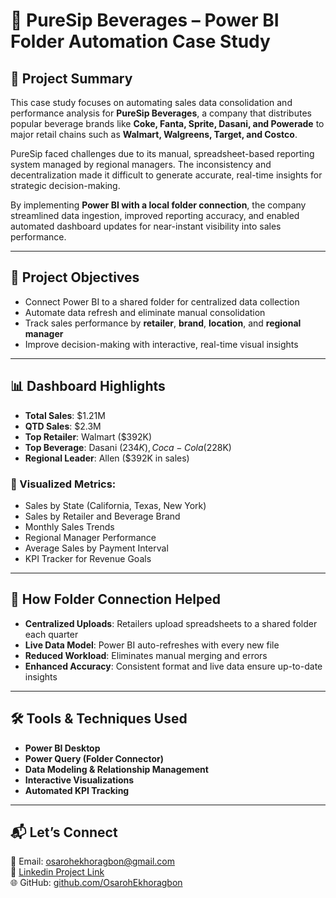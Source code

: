 
# 🥤 PureSip Beverages – Power BI Folder Automation Case Study

## 📄 Project Summary

This case study focuses on automating sales data consolidation and performance analysis for **PureSip Beverages**, a company that distributes popular beverage brands like **Coke, Fanta, Sprite, Dasani, and Powerade** to major retail chains such as **Walmart, Walgreens, Target, and Costco**.

PureSip faced challenges due to its manual, spreadsheet-based reporting system managed by regional managers. The inconsistency and decentralization made it difficult to generate accurate, real-time insights for strategic decision-making.

By implementing **Power BI with a local folder connection**, the company streamlined data ingestion, improved reporting accuracy, and enabled automated dashboard updates for near-instant visibility into sales performance.

---

## 🎯 Project Objectives

- Connect Power BI to a shared folder for centralized data collection  
- Automate data refresh and eliminate manual consolidation  
- Track sales performance by **retailer**, **brand**, **location**, and **regional manager**  
- Improve decision-making with interactive, real-time visual insights  

---

## 📊 Dashboard Highlights

- **Total Sales**: $1.21M  
- **QTD Sales**: $2.3M  
- **Top Retailer**: Walmart ($392K)  
- **Top Beverage**: Dasani ($234K), Coca-Cola ($228K)  
- **Regional Leader**: Allen ($392K in sales)  

### 📍 Visualized Metrics:

- Sales by State (California, Texas, New York)  
- Sales by Retailer and Beverage Brand  
- Monthly Sales Trends  
- Regional Manager Performance  
- Average Sales by Payment Interval  
- KPI Tracker for Revenue Goals  

---

## 🔁 How Folder Connection Helped

- **Centralized Uploads**: Retailers upload spreadsheets to a shared folder each quarter  
- **Live Data Model**: Power BI auto-refreshes with every new file  
- **Reduced Workload**: Eliminates manual merging and errors  
- **Enhanced Accuracy**: Consistent format and live data ensure up-to-date insights  

---

## 🛠 Tools & Techniques Used

- **Power BI Desktop**  
- **Power Query (Folder Connector)**  
- **Data Modeling & Relationship Management**  
- **Interactive Visualizations**  
- **Automated KPI Tracking**  

---

## 📬 Let’s Connect

📧 Email: osarohekhoragbon@gmail.com  
💼 [Linkedin Project Link](https://www.linkedin.com/posts/osaroh-ekhoragbon_90daysofconsistency-osarohdataanalyticsjourneywith10alytics-activity-7321840547730456577-UAzK?utm_source=share&utm_medium=member_desktop&rcm=ACoAAAkcTOMBH04A-GBT9XWCy_GRBdwnuvWM7qY)  
🌐 GitHub: [github.com/OsarohEkhoragbon](https://github.com/OsarohEkhoragbon)

